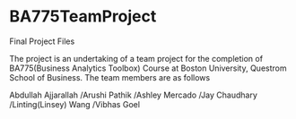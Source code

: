 # BA775TeamProject
Final Project Files

The project is an undertaking of a team project for the completion of BA775(Business Analytics Toolbox) Course at Boston University, Questrom School of Business. The team members are as follows

Abdullah Ajjarallah
/Arushi Pathik
/Ashley Mercado
/Jay Chaudhary
/Linting(Linsey) Wang
/Vibhas Goel
